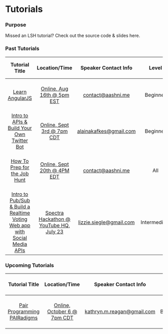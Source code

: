 # Tutorials

### Purpose
Missed an LSH tutorial? Check out the source code & slides here.

### Past Tutorials
| Tutorial Title        | Location/Time | Speaker Contact Info | Level | Previous Skills Required |
| :-------------------: | :-----------: | :------------------: | :---: | :----------------------: |
| [Learn AngularJS](https://github.com/Ladies-Storm-Hackathons/Tutorials/tree/master/learn-angularjs)      | [Online, Aug 16th @ 5pm EST](https://www.facebook.com/events/1748805382027851) | contact@aashni.me | Beginner | HTML/CSS and some Javascript would be a bonus |
| [Intro to APIs & Build Your Own Twitter Bot](https://github.com/Ladies-Storm-Hackathons/Tutorials/tree/master/Intro-To-APIs-Twitter) | [Online, Sept 3rd @ 7pm CDT](https://www.facebook.com/events/293728037657127/) | alainakafkes@gmail.com | Beginner | Python knowledge is a bonus |
| [How To Prep for the Job Hunt](https://www.facebook.com/events/1732511737001747/)      | [Online, Sept 20th @ 4PM EDT](https://www.facebook.com/events/1732511737001747/) | contact@aashni.me | All | Anyone looking for their first internship or a full time job |
| [Intro to Pub/Sub & Build a Realtime Voting Web app with Social Media APIs](https://github.com/Ladies-Storm-Hackathons/Tutorials/tree/master/javascript-realtime-voting-app-workshop) | [Spectra Hackathon @ YouTube HQ, July 23](https://www.sospectra.com) | lizzie.siegle@gmail.com | Intermediate | JavaScript, HTML/CSS knowledge is a bonus |
### Upcoming Tutorials
| Tutorial Title        | Location/Time | Speaker Contact Info | Level | Previous Skills Required |
| :-------------------: | :-----------: | :------------------: | :---: | :----------------------: |
|[Pair Programming PAIRadigms](https://github.com/Ladies-Storm-Hackathons/Tutorials/tree/master/PairProgrammingPAIRadigms)| [Online, October 6 @ 7pm CDT](https://hangouts.google.com/call/mxoxbpxtore4nkiwhw3jzzcr34e) | kathryn.m.reagan@gmail.com | Beginner | Know how to write some code (: |
